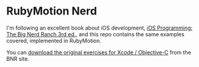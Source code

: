 # RubyMotion Nerd

I'm following an excellent book about iOS development,
[iOS Programming: The Big Nerd Ranch 3rd ed.](http://www.bignerdranch.com/book/ios_programming_the_big_nerd_ranch_guide_rd_edition_),
and this repo contains the same examples covered, implemented in RubyMotion.

You can [download the original exercises for Xcode / Objective-C](http://www.bignerdranch.com/solutions/iOSProgramming3ed.zip) from the BNR site.
